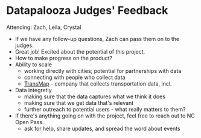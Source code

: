 # Datapalooza Judges' Feedback

Attending: Zach, Leila, Crystal

- If we have any follow-up questions, Zach can pass them on to the judges.
- Great job! Excited about the potential of this project.
- How to make progress on the product? 
- Ability to scale
    - working directly with cities; potential for partnerships with data
    - connecting with people who collect data
    - [TransMap](http://www.transmap.com/) - company that collects transportation data, incl.
- Data integretiy 
    - making sure that the data captures what we think it does
    - making sure that we get data that's relevant
    - further outreach to potential users - what really matters to them?
- If there's anything going on with the project, feel free to reach out to NC Open Pass.
    - ask for help, share updates, and spread the word about events

